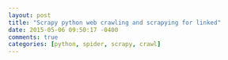 ```yaml
---
layout: post
title: "Scrapy python web crawling and scrapying for linked"
date: 2015-05-06 09:50:17 -0400
comments: true
categories: [python, spider, scrapy, crawl]
---
```




